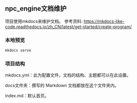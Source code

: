 ## npc_engine文档维护
项目使用mkdocs来维护文档。
参考资料:
https://mkdocs-like-code.readthedocs.io/zh_CN/latest/get-started/create-program/

### 本地预览
```bash
mkdocs serve
```

### 项目结构

mkdocs.yml：此为配置文件，文档的结构、主题都可以在此设置。

docs文件夹：撰写的 Markdown 文档都放在这个文件夹内。

index.md：默认首页。